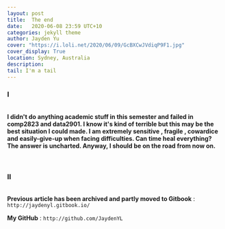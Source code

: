 ```yaml
---
layout: post
title:  The end
date:   2020-06-08 23:59 UTC+10
categories: jekyll theme
author: Jayden Yu
cover: "https://i.loli.net/2020/06/09/GcBXCwJVdiqP9F1.jpg"
cover_display: True
location: Sydney, Australia
description: 
tail: I'm a tail
---
```


###  I

<br>**I didn't do anything academic stuff in this semester and failed in comp2823 and data2901. I know it's kind of terrible but this may be the best situation I could made. I am extremely sensitive , fragile , cowardice and easily-give-up when facing difficulties. Can time heal everything? The answer is uncharted. Anyway, I should be on the road from now on.** 

<br>

### II

<br>**Previous article has been archived and partly moved to Gitbook**  : ``` http://jaydenyl.gitbook.io/```

**My GitHub** : ```http://github.com/JaydenYL```

